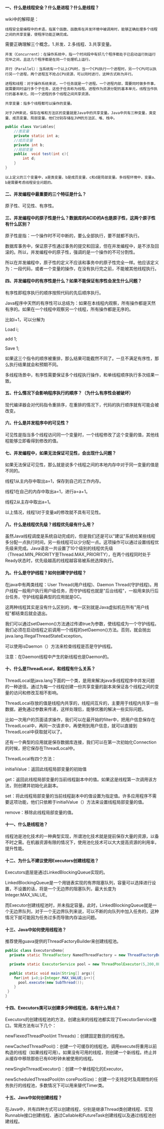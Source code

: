 #### 一、什么是线程安全？什么是进程？什么是线程？

wiki中的解释是：

	线程安全是编程中的术语，指某个函数、函数库在并发环境中被调用时，能够正确处理多个线程之间的共享变量，使程序功能正确完成。

需要正确理解三个概念，1.并发、2.多线程、3.共享变量。

	并发（Concurrent）：在操作系统中，指一个时间段中有好几个程序都处于已启动运行到运行完毕之间，且这几个程序都是在同一个处理机上运行。
	
	并行（Parallel）：当系统有一个以上CPU时，当一个CPU执行一个进程时，另一个CPU可以执行另一个进程，两个进程互不抢占CPU资源，可以同时进行，这种方式称为并行。
	
	进程和线程：对于操作系统来说，一个任务就是一个进程。一个进程内部，需要同时做多件事，就需要同时运行多个子任务，这些子任务称为线程。进程作为资源分配的基本单元，线程当作执行的基本单元，同一个进程的多个线程之间共享资源。
	
	共享变量：指多个线程都可以操作的变量。
	
	对于JVM来说，保存在堆和方法区的变量就是Java中的共享变量。Java中共有三种变量，类变量、成员变量、局部变量。他们分别存储在JVM的方法区、堆、栈中。

```java
public class Variables{
    //类变量
    private static int a;
    //成员变量
    private int b;
    //局部变量
    public  void test(int c){
        int d;
    }
}
```

	以上定义的三个变量中，a是类变量，b是成员变量，c和d是局部变量。多线程环境中，变量a、b是需要考虑线程安全问题的。

#### 二、并发编程中最重要的三个特征是什么？

原子性、可见性、有序性。

#### 三、并发编程中的原子性是什么？数据库的ACID的A也是原子性，这两个原子性有什么区别？

原子性是指：一个操作时不可中断的，要么全部执行，要不就都不执行。

数据库事务中，保证原子性通过事务的提交和回滚，但在并发编程中，是不涉及回滚的。所以，并发编程中的原子性，强调的是一个操作的不可分割性。

所以在并发编程中，原子性的定义不应该和事务中的原子性完全一样。他应该定义为：一段代码，或者一个变量的操作，在没有执行完之前，不能被其他线程执行。

#### 四、并发编程中的有序性是什么？如果不能保证有序性会发生什么问题？

有序性即程序执行的顺序按照代码的先后顺序执行。

Java程序中天然的有序性可以总结为：如果在本线程内观察，所有操作都是天然有序的。如果在一个线程中观察另一个线程，所有操作都是无序的。

比如i+1，可以分解为

Load i;

add 1;

Save 1;

如果这三个指令的顺序被重排，那么结果可能截然不同了。一旦不满足有序性，那么执行结果就会和预期不同。

多线程场景中，有序性需要保证多个线程执行操作，和单线程顺序执行多次结果一致。

#### 五、什么情况下会影响程序执行的顺序？（为什么有序性会被破坏）

现代编译器会对代码指令重排序，在重排的情况下，代码的执行顺序就有可能会被改变。

#### 六、什么是并发程序中的可见性？

可见性是指当多个线程访问同一个变量时，一个线程修改了这个变量的值，其他线程能够立即看得到修改的值。

#### 七、并发编程中，如果无法保证可见性，会出现什么问题？

如果无法保证可见性，那么就是说多个线程之间的本地内存中对于同一变量的值是不同的。

线程1从主内存中取出a=1，保存到自己的工作内存。

线程1在自己的内存中取出a=1，进行a=a+1。

线程2从主存中取出a=1。

以上情况，线程1对于变量a的修改就不具有可见性。

#### 八、什么是线程优先级？线程优先级有什么用？

虽然Java线程调度是系统自动完成的，但是我们还是可以"建议"系统给某些线程多分配一点执行时间，另一些线程可以少分配一点。这项操作可以通过设置线程优先级来完成。Java语言一共设置了10个级别的线程优先级（Thread.MIN_PRIORITY至Thread.MAX_PRIORITY），在两个线程同时处于Ready状态时，优先级越高的线程越容易被系统选择执行。

#### 九、什么是守护线程？如何创建守护线程？

在java中有两类线程：User Thread(用户线程)、Daemon Thread(守护线程)。用户线程一般用户执行用户级任务，而守护线程也就是"后台线程"，一般用来执行后台任务，守护线程最典型的应用就是GC。

这两种线程其实是没有什么区别的，唯一区别就是Java虚拟机在所有"用户线程"都结束后就会退出。

我们可以通过setDaemon()方法通过传递true为参数，使线程成为一个守护线程。我们必须在启动线程之前调用一个线程的setDaemon()方法。否则，就会抛出java.lang.IllegalThreadStateException。

可以使用isDaemon（）方法来检查线程是否是守护线程。

注意：在Daemon线程中产生的新线程也是Daemon的。

#### 十、什么是ThreadLocal，和线程有什么关系？

ThreadLocal是java.lang下面的一个类，是用来解决java多线程程序中并发问题的一种途径。通过为每一个线程创建一份共享变量的副本来保证各个线程之间的变量的访问和修改互相不影响。

ThreadLocal存放的值是线程内共享的，线程间互斥的，主要用于线程内共享一些数据，避免通过参数来传递，这样处理后，能够优雅的解决一些实际问题。

比如一次用户的页面请求操作，我们可以在最开始的filter中，把用户信息保存在ThreadLocal中，再同一次请求中，再使用到用户信息，就可以直接到ThreadLocal中获取就可以了。

还有一个典型的应用就是保存数据库连接，我们可以在第一次初始化Connection的时候，把它保存在ThreadLocal中。

ThreadLocal有四个方法：

initialValue：返回此线程局部变量的初始值

get：返回此线程局部变量的当前线程副本中的值。如果这是线程第一次调用该方法，则创建并初始化此副本。

set：将此线程局部变量的当前线程副本中的值设置为指定值。许多应用程序不需要这项功能，他们只依赖于initialValue（）方法来设置线程局部变量的值。

remove：移除此线程局部变量的值。

#### 十一、什么是线程池？

线程池是池化技术的一种典型实现，所谓池化技术就是提前保存大量的资源，以备不时之需。在机器资源有限的情况下，使用池化技术可以大大提高资源的利用率，提升性能。

#### 十二、为什么不建议使用Executors创建线程池？

Executors底层是通过LinkedBlockingQueue实现的。

LinkedBlockingQueue是一个用链表实现的有界阻塞队列，容量可以选择进行设置，不设置的话，将是一个无边界的阻塞队列，最大长度为Integer.MAX_VALUE。

而Executor创建线程池时，并未指定容量。此时，LinkedBlockingQueue就是一个无边界队列，对于一个无边界队列来说，可以不断的向队列中加入任务的，这种情况下就可能因为任务过多而导致内存溢出问题。

#### 十三、Java中如何使用线程池？

推荐使用guava提供的ThreadFactoryBuilder来创建线程池。

```java
public class ExecutorsDemo{
  private static ThreadFactory NamedThreadFactory = new ThreadFactoryBuilder().setNameFormat("demo-pool-%d").build();
  
  private static ExecutorService pool = new ThreadPoolExecutor(5,200,0L,TimeUnit.MILLISECONDS,new LinkedBlockingQueue<Runnable>(1024),namedThreadFactory,new ThreadPoolExecutor.AbrtPolicy());
  
  public static void main(String[] args){
    for(int i=0;i<Integer.MAX_VALUE;i++){
      pool.execute(new SubThread());
    }
 }
}
```

#### 十四、Executors类可以创建多少种线程池，各有什么特点？

Executors的创建线程池的方法，创建出来的线程池都实现了ExecutorService接口。常用方法有以下几个：

newFiexedThreadPool(int Threads)：创建固定数目的线程池。

newCachedThreadPool()：创建一个可缓存的线程池，调用execute将重用以前构造的线程（如果线程可用）。如果没有可用的线程，则创建一个新线程。终止并从缓存中移除那些已有60秒钟未被使用的线程。

newSingleThreadExecutor()：创建一个单线程化的Executor。

newScheduledThreadPool(itn corePoolSize)：创建一个支持定时及周期性的任务执行的线程池，多数情况下可以用来替代Timer类。

#### 十五、Java中如何创建线程？

在Java中，共有四种方式可以创建线程，分别是继承Thread类创建线程、实现Runnable接口创建线程、通过Callable和FutureTask创建线程以及通过线程池创建线程。

